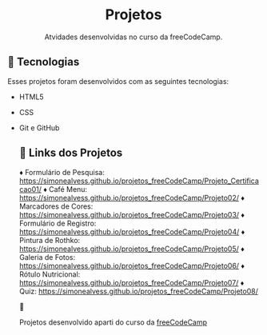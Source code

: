 <h1 align="center"> Projetos </h1>

<p align="center">
Atvidades desenvolvidas no curso da freeCodeCamp. <br/>
</p>

## 🚀 Tecnologias

Esses projetos foram desenvolvidos com as seguintes tecnologias:

- HTML5
- CSS
- Git e GitHub

  ## 🔗 Links dos Projetos
  
  ♦ Formulário de Pesquisa: https://simonealvess.github.io/projetos_freeCodeCamp/Projeto_Certificacao01/
  ♦ Café Menu: https://simonealvess.github.io/projetos_freeCodeCamp/Projeto02/
  ♦ Marcadores de Cores: https://simonealvess.github.io/projetos_freeCodeCamp/Projeto03/
  ♦ Formulário de Registro: https://simonealvess.github.io/projetos_freeCodeCamp/Projeto04/
  ♦ Pintura de Rothko: https://simonealvess.github.io/projetos_freeCodeCamp/Projeto05/
  ♦ Galeria de Fotos: https://simonealvess.github.io/projetos_freeCodeCamp/Projeto06/
  ♦ Rótulo Nutricional: https://simonealvess.github.io/projetos_freeCodeCamp/Projeto07/
  ♦ Quiz: https://simonealvess.github.io/projetos_freeCodeCamp/Projeto08/

  📌 <p>Projetos desenvolvido aparti do curso da <a href="https://www.freecodecamp.org/portuguese/learn/">freeCodeCamp</a></p>

  
 
  
 
  
  
  



